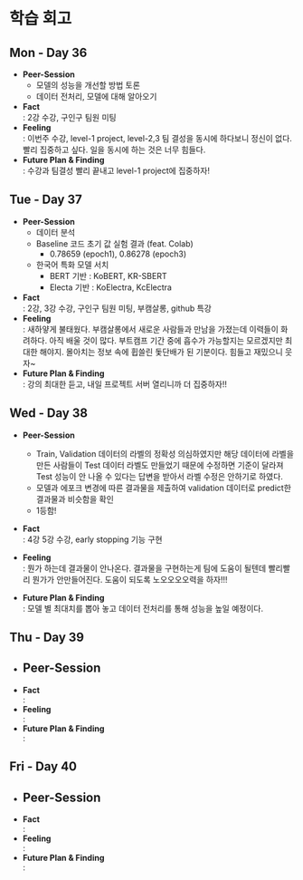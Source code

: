 # 학습 회고

## Mon - Day 36
- **Peer-Session**
    - 모델의 성능을 개선할 방법 토론
    - 데이터 전처리, 모델에 대해 알아오기
- **Fact**  
: 2강 수강, 구인구 팀원 미팅
- **Feeling**  
: 이번주 수강, level-1 project, level-2,3 팀 결성을 동시에 하다보니 정신이 없다. 빨리 집중하고 싶다. 일을 동시에 하는 것은 너무 힘들다.
- **Future Plan & Finding**  
: 수강과 팀결성 빨리 끝내고 level-1 project에 집중하자!


## Tue - Day 37
- **Peer-Session**
    - 데이터 분석
    - Baseline 코드 초기 값 실험 결과 (feat. Colab)
        - 0.78659 (epoch1), 0.86278 (epoch3)
    - 한국어 특화 모델 서치
        - BERT 기반 : KoBERT, KR-SBERT
        - Electa 기반 : KoElectra, KcElectra
- **Fact**  
: 2강, 3강 수강, 구인구 팀원 미팅, 부캠살롱, github 특강
- **Feeling**  
: 새하얗게 불태웠다. 부캠살롱에서 새로운 사람들과 만남을 가졌는데 이력들이 화려하다. 아직 배울 것이 많다. 부트캠프 기간 중에 흡수가 가능할지는 모르겠지만 최대한 해야지. 몰아치는 정보 속에 휩쓸린 돛단배가 된 기분이다. 힘들고 재밌으니 웃자~
- **Future Plan & Finding**  
: 강의 최대한 듣고, 내일 프로젝트 서버 열리니까 더 집중하자!!


## Wed - Day 38
- **Peer-Session**
    - Train, Validation 데이터의 라벨의 정확성 의심하였지만 해당 데이터에 라벨을 만든 사람들이 Test 데이터 라벨도 만들었기 때문에 수정하면 기준이 달라져 Test 성능이 안 나올 수 있다는 답변을 받아서 라벨 수정은 안하기로 하였다.
    - 모델과 에포크 변경에 따른 결과물을 제출하여 validation 데이터로 predict한 결과물과 비슷함을 확인
    - 1등함!
    
- **Fact**  
: 4강 5강 수강, early stopping 기능 구현
- **Feeling**  
: 뭔가 하는데 결과물이 안나온다. 결과물을 구현하는게 팀에 도움이 될텐데 빨리빨리 뭔가가 안만들어진다. 도움이 되도록 노오오오오력을 하자!!!
- **Future Plan & Finding**  
: 모델 별 최대치를 뽑아 놓고 데이터 전처리를 통해 성능을 높일 예정이다.


## Thu - Day 39
- **Peer-Session**
    - 
- **Fact**  
: 
- **Feeling**  
: 
- **Future Plan & Finding**  
: 


## Fri - Day 40
- **Peer-Session**
    - 
- **Fact**  
: 
- **Feeling**  
: 
- **Future Plan & Finding**  
: 



